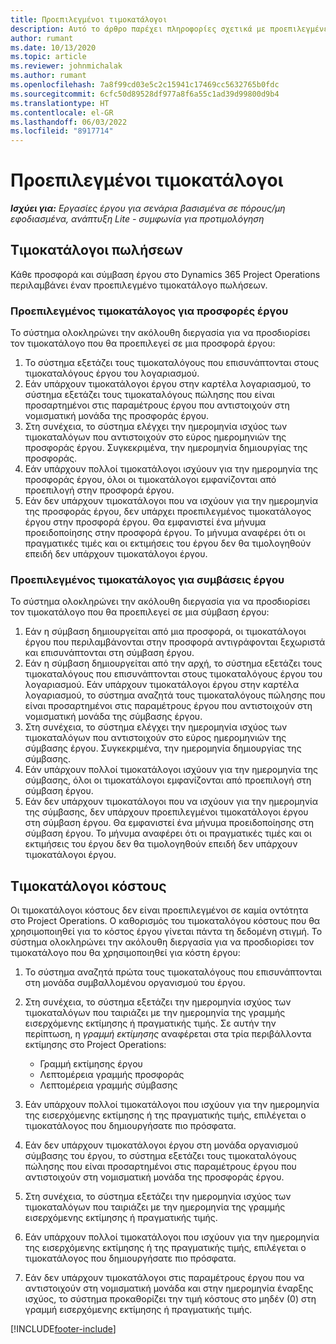 ```yaml
---
title: Προεπιλεγμένοι τιμοκατάλογοι
description: Αυτό το άρθρο παρέχει πληροφορίες σχετικά με προεπιλεγμένες λίστες πωλήσεων και τιμών κόστους στο Project Operations.
author: rumant
ms.date: 10/13/2020
ms.topic: article
ms.reviewer: johnmichalak
ms.author: rumant
ms.openlocfilehash: 7a8f99cd03e5c2c15941c17469cc5632765b0fdc
ms.sourcegitcommit: 6cfc50d89528df977a8f6a55c1ad39d99800d9b4
ms.translationtype: HT
ms.contentlocale: el-GR
ms.lasthandoff: 06/03/2022
ms.locfileid: "8917714"
---
```

# <a name="default-price-lists"></a>Προεπιλεγμένοι τιμοκατάλογοι

_**Ισχύει για:** Εργασίες έργου για σενάρια βασισμένα σε πόρους/μη εφοδιασμένα, ανάπτυξη Lite - συμφωνία για προτιμολόγηση_

## <a name="sales-price-lists"></a>Τιμοκατάλογοι πωλήσεων

Κάθε προσφορά και σύμβαση έργου στο Dynamics 365 Project Operations περιλαμβάνει έναν προεπιλεγμένο τιμοκατάλογο πωλήσεων. 

### <a name="price-list-default-on-project-quotes"></a>Προεπιλεγμένος τιμοκατάλογος για προσφορές έργου
Το σύστημα ολοκληρώνει την ακόλουθη διεργασία για να προσδιορίσει τον τιμοκατάλογο που θα προεπιλεγεί σε μια προσφορά έργου:

1. Το σύστημα εξετάζει τους τιμοκαταλόγους που επισυνάπτονται στους τιμοκαταλόγους έργου του λογαριασμού. 
2. Εάν υπάρχουν τιμοκατάλογοι έργου στην καρτέλα λογαριασμού, το σύστημα εξετάζει τους τιμοκαταλόγους πώλησης που είναι προσαρτημένοι στις παραμέτρους έργου που αντιστοιχούν στη νομισματική μονάδα της προσφοράς έργου.
3. Στη συνέχεια, το σύστημα ελέγχει την ημερομηνία ισχύος των τιμοκαταλόγων που αντιστοιχούν στο εύρος ημερομηνιών της προσφοράς έργου. Συγκεκριμένα, την ημερομηνία δημιουργίας της προσφοράς.
4. Εάν υπάρχουν πολλοί τιμοκατάλογοι ισχύουν για την ημερομηνία της προσφοράς έργου, όλοι οι τιμοκατάλογοι εμφανίζονται από προεπιλογή στην προσφορά έργου.
5. Εάν δεν υπάρχουν τιμοκατάλογοι που να ισχύουν για την ημερομηνία της προσφοράς έργου, δεν υπάρχει προεπιλεγμένος τιμοκατάλογος έργου στην προσφορά έργου. Θα εμφανιστεί ένα μήνυμα προειδοποίησης στην προσφορά έργου. Το μήνυμα αναφέρει ότι οι πραγματικές τιμές και οι εκτιμήσεις του έργου δεν θα τιμολογηθούν επειδή δεν υπάρχουν τιμοκατάλογοι έργου.

### <a name="price-list-default-on-project-contracts"></a>Προεπιλεγμένος τιμοκατάλογος για συμβάσεις έργου 
Το σύστημα ολοκληρώνει την ακόλουθη διεργασία για να προσδιορίσει τον τιμοκατάλογο που θα προεπιλεγεί σε μια σύμβαση έργου:

1. Εάν η σύμβαση δημιουργείται από μια προσφορά, οι τιμοκατάλογοι έργου που περιλαμβάνονται στην προσφορά αντιγράφονται ξεχωριστά και επισυνάπτονται στη σύμβαση έργου.
2. Εάν η σύμβαση δημιουργείται από την αρχή, το σύστημα εξετάζει τους τιμοκαταλόγους που επισυνάπτονται στους τιμοκαταλόγους έργου του λογαριασμού. Εάν υπάρχουν τιμοκατάλογοι έργου στην καρτέλα λογαριασμού, το σύστημα αναζητά τους τιμοκαταλόγους πώλησης που είναι προσαρτημένοι στις παραμέτρους έργου που αντιστοιχούν στη νομισματική μονάδα της σύμβασης έργου.
4. Στη συνέχεια, το σύστημα ελέγχει την ημερομηνία ισχύος των τιμοκαταλόγων που αντιστοιχούν στο εύρος ημερομηνιών της σύμβασης έργου. Συγκεκριμένα, την ημερομηνία δημιουργίας της σύμβασης.
5. Εάν υπάρχουν πολλοί τιμοκατάλογοι ισχύουν για την ημερομηνία της σύμβασης, όλοι οι τιμοκατάλογοι εμφανίζονται από προεπιλογή στη σύμβαση έργου.
6. Εάν δεν υπάρχουν τιμοκατάλογοι που να ισχύουν για την ημερομηνία της σύμβασης, δεν υπάρχουν προεπιλεγμένοι τιμοκατάλογοι έργου στη σύμβαση έργου. Θα εμφανιστεί ένα μήνυμα προειδοποίησης στη σύμβαση έργου. Το μήνυμα αναφέρει ότι οι πραγματικές τιμές και οι εκτιμήσεις του έργου δεν θα τιμολογηθούν επειδή δεν υπάρχουν τιμοκατάλογοι έργου.

## <a name="cost-price-lists"></a>Τιμοκατάλογοι κόστους

Οι τιμοκατάλογοι κόστους δεν είναι προεπιλεγμένοι σε καμία οντότητα στο Project Operations. Ο καθορισμός του τιμοκαταλόγου κόστους που θα χρησιμοποιηθεί για το κόστος έργου γίνεται πάντα τη δεδομένη στιγμή. Το σύστημα ολοκληρώνει την ακόλουθη διεργασία για να προσδιορίσει τον τιμοκατάλογο που θα χρησιμοποιηθεί για κόστη έργου:

1. Το σύστημα αναζητά πρώτα τους τιμοκαταλόγους που επισυνάπτονται στη μονάδα συμβαλλομένου οργανισμού του έργου.
2. Στη συνέχεια, το σύστημα εξετάζει την ημερομηνία ισχύος των τιμοκαταλόγων που ταιριάζει με την ημερομηνία της γραμμής εισερχόμενης εκτίμησης ή πραγματικής τιμής. Σε αυτήν την περίπτωση, η *γραμμή εκτίμησης* αναφέρεται στα τρία περιβάλλοντα εκτίμησης στο Project Operations:

    - Γραμμή εκτίμησης έργου
    - Λεπτομέρεια γραμμής προσφοράς
    - Λεπτομέρεια γραμμής σύμβασης
  
3. Εάν υπάρχουν πολλοί τιμοκατάλογοι που ισχύουν για την ημερομηνία της εισερχόμενης εκτίμησης ή της πραγματικής τιμής, επιλέγεται ο τιμοκατάλογος που δημιουργήσατε πιο πρόσφατα.
4. Εάν δεν υπάρχουν τιμοκατάλογοι έργου στη μονάδα οργανισμού σύμβασης του έργου, το σύστημα εξετάζει τους τιμοκαταλόγους πώλησης που είναι προσαρτημένοι στις παραμέτρους έργου που αντιστοιχούν στη νομισματική μονάδα της προσφοράς έργου.
5. Στη συνέχεια, το σύστημα εξετάζει την ημερομηνία ισχύος των τιμοκαταλόγων που ταιριάζει με την ημερομηνία της γραμμής εισερχόμενης εκτίμησης ή πραγματικής τιμής. 
6. Εάν υπάρχουν πολλοί τιμοκατάλογοι που ισχύουν για την ημερομηνία της εισερχόμενης εκτίμησης ή της πραγματικής τιμής, επιλέγεται ο τιμοκατάλογος που δημιουργήσατε πιο πρόσφατα.
7. Εάν δεν υπάρχουν τιμοκατάλογοι στις παραμέτρους έργου που να αντιστοιχούν στη νομισματική μονάδα και στην ημερομηνία έναρξης ισχύος, το σύστημα προκαθορίζει την τιμή κόστους στο μηδέν (0) στη γραμμή εισερχόμενης εκτίμησης ή πραγματικής τιμής.


[!INCLUDE[footer-include](../includes/footer-banner.md)]